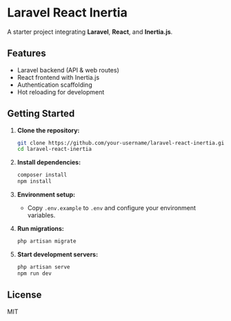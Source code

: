 # Laravel React Inertia

A starter project integrating **Laravel**, **React**, and **Inertia.js**.

## Features

- Laravel backend (API & web routes)
- React frontend with Inertia.js
- Authentication scaffolding
- Hot reloading for development

## Getting Started

1. **Clone the repository:**
    ```bash
    git clone https://github.com/your-username/laravel-react-inertia.git
    cd laravel-react-inertia
    ```

2. **Install dependencies:**
    ```bash
    composer install
    npm install
    ```

3. **Environment setup:**
    - Copy `.env.example` to `.env` and configure your environment variables.

4. **Run migrations:**
    ```bash
    php artisan migrate
    ```

5. **Start development servers:**
    ```bash
    php artisan serve
    npm run dev
    ```

## License

MIT